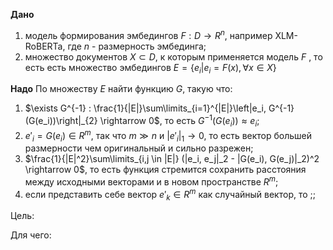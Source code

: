**Дано**
1) модель формирования эмбедингов $F: D \rightarrow R^{n}$, например XLM-RoBERTa, где $n$ - размерность эмбединга;
2) множество документов $X \subset D$, к которым применяется модель $F$ , то есть есть множество эмбедингов $E = \{e_i | e_i = F(x), \forall x \in X\}$

**Надо**
По множеству $E$ найти функцию $G$, такую что:
1) $\exists G^{-1} : \frac{1}{|E|}\sum\limits_{i=1}^{|E|}\left|e_i, G^{-1}(G(e_i))\right|_{2} \rightarrow 0$, то есть $G^{-1}(G(e_i)) \approx e_i$;
2) $e'_i = G(e_i) \in R^{m}$, так что $m \gg n$ и $\left| e'_{i} \right|_{1} \rightarrow 0$, то есть вектор большей размерности чем оригинальный и сильно разрежен;
3) $\frac{1}{|E|^2}\sum\limits_{i,j \in |E|} (|e_i, e_j|_2 - |G(e_i), G(e_j)|_2)^2 \rightarrow 0$, то есть функция стремится сохранить расстояния между исходными векторами и в новом пространстве $R^m$;
4) если представить себе вектор $e'_k \in R^{m}$ как случайный вектор, то ;;

Цель:

Для чего:


